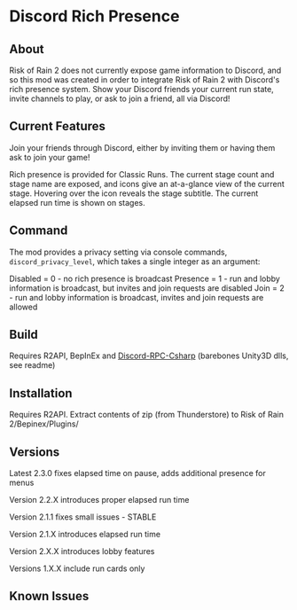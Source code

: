 
# Discord Rich Presence

## About

Risk of Rain 2 does not currently expose game information to Discord, and so this mod was created in order to integrate Risk of Rain 2 with Discord's rich presence system. Show your Discord friends your current run state, invite channels to play, or ask to join a friend, all via Discord!

## Current Features
Join your friends through Discord, either by inviting them or having them ask to join your game!

Rich presence is provided for Classic Runs. The current stage count and stage name are exposed, and icons give an at-a-glance view of the current stage. Hovering over the icon reveals the stage subtitle. The current elapsed run time is shown on stages.

## Command
The mod provides a privacy setting via console commands, `discord_privacy_level`, which takes a single integer as an argument:

Disabled = 0 - no rich presence is broadcast
Presence = 1 - run and lobby information is broadcast, but invites and join requests are disabled
Join = 2 - run and lobby information is broadcast, invites and join requests are allowed

## Build
Requires R2API, BepInEx and [Discord-RPC-Csharp](https://github.com/Lachee/discord-rpc-csharp) (barebones Unity3D dlls, see readme)

## Installation

Requires R2API. Extract contents of zip (from Thunderstore) to Risk of Rain 2/Bepinex/Plugins/

## Versions

Latest 2.3.0 fixes elapsed time on pause, adds additional presence for menus

Version 2.2.X introduces proper elapsed run time

Version 2.1.1 fixes small issues - STABLE

Version 2.1.X introduces elapsed run time

Version 2.X.X introduces lobby features

Versions 1.X.X include run cards only

## Known Issues